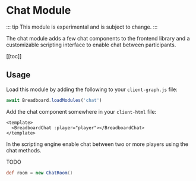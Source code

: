 # Chat Module

::: tip
This module is experimental and is subject to change.
:::

The chat module adds a few chat components to the frontend library and a customizable scripting interface to enable chat between participants. 


[[toc]]

## Usage

Load this module by adding the following to your `client-graph.js` file:

```javascript
await Breadboard.loadModules('chat')
```

Add the chat component somewhere in your `client-html` file:

```vue
<template>
  <BreadboardChat :player="player"></BreadboardChat>
</template>
```

In the scripting engine enable chat between two or more players using the chat
methods.

TODO
```groovy
def room = new ChatRoom()
```